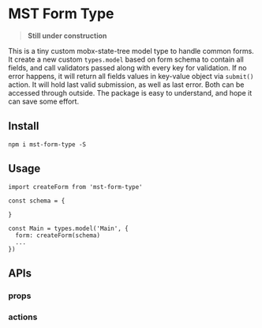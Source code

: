 # MST Form Type

> **Still under construction**

This is a tiny custom mobx-state-tree model type to handle common forms. It create a new custom `types.model` based on form schema to contain all fields, and call validators passed along with every key for validation. If no error happens, it will return all fields values in key-value object via `submit()` action. It will hold last valid submission, as well as last error. Both can be accessed through outside. The package is easy to understand, and hope it can save some effort.

## Install

`npm i mst-form-type -S`

## Usage

```javescript
import createForm from 'mst-form-type'

const schema = {

}

const Main = types.model('Main', {
  form: createForm(schema)
  ...
})
```

## APIs

### props

### actions
